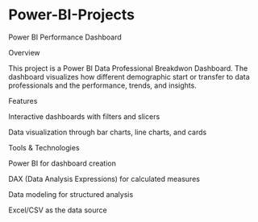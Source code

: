 # Power-BI-Projects

Power BI Performance Dashboard

Overview

This project is a Power BI Data Professional Breakdwon Dashboard. The dashboard visualizes how different demographic start or transfer to data professionals and the performance, trends, and insights.


Features

Interactive dashboards with filters and slicers

Data visualization through bar charts, line charts, and cards


Tools & Technologies

Power BI for dashboard creation

DAX (Data Analysis Expressions) for calculated measures

Data modeling for structured analysis

Excel/CSV as the data source
